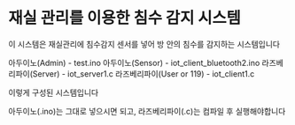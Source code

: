 # 재실 관리를 이용한 침수 감지 시스템
이 시스템은 재실관리에 침수감지 센서를 넣어 방 안의 침수를 감지하는 시스템입니다

아두이노(Admin) - test.ino
아두이노(Sensor) - iot_client_bluetooth2.ino
라즈베리파이(Server) - iot_server1.c
라즈베리파이(User or 119) - iot_client1.c

이렇게 구성된 시스템입니다

아두이노(.ino)는 그대로 넣으시면 되고, 
라즈베리파이(.c)는 컴파일 후 실행해야합니다
